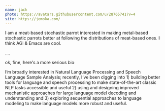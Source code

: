 ```yaml
---
name: jack
photo: https://avatars.githubusercontent.com/u/28765741?v=4
site: https://jemoka.com/
---
```


I am a meat-based stochastic parrot interested in making metal-based stochastic parrots better at following the distributions of meat-based ones. I think AGI & Emacs are cool. 

....

ok, fine, here's a more serious bio

I’m broadly interested in Natural Language Processing and Speech Language Sample Analysis; recently, I’ve been digging into 1) building better tools for language and speech processing to make state-of-the-art classic NLP tasks accessible and useful 2) using and designing improved mechanistic approaches for large language model decoding and understanding and 3) exploring sequential approaches to language modeling to make language models more robust and useful.

